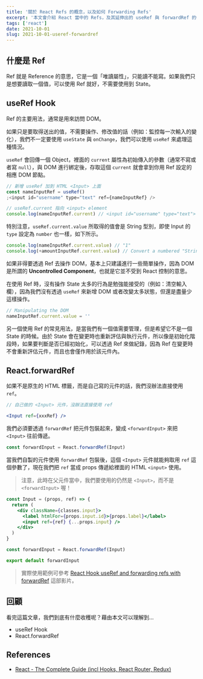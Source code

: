 ```yaml
---
title: '關於 React Refs 的概念，以及如何 Forwarding Refs'
excerpt: '本文會介紹 React 當中的 Refs，及其延伸出的 useRef 與 forwardRef 的使用方式。'
tags: ['react']
date: 2021-10-01
slug: 2021-10-01-useref-forwardref
---
```


## 什麼是 Ref

Ref 就是 Reference 的意思，它是一個「唯讀屬性」，只能讀不能寫。如果我們只是想要讀取一個值，可以使用 Ref 就好，不需要使用到 State。

## useRef Hook

Ref 的主要用法，通常是用來訪問 DOM。

如果只是要取得送出的值，不需要操作、修改值的話（例如：監控每一次輸入的變化），我們不一定要使用 `useState` 與 `onChange`，我們可以使用 `useRef` 來處理這種情況。

`useRef` 會回傳一個 Object，裡面的 `current` 屬性為初始傳入的參數（通常不寫或者寫 `null`），與 DOM 進行綁定後，存取這個 `current` 就會拿到你用 Ref 設定的相應 DOM 節點。

```jsx
// 新增 useRef 加到 HTML <Input> 上面
const nameInputRef = useRef()
;<input id="username" type="text" ref={nameInputRef} />

// useRef.current 指向 <input> element
console.log(nameInputRef.current) // <input id="username" type="text">
```

特別注意，`useRef.current.value` 所取得的值會是 String 型別，即使 Input 的 `type` 設定為 `number` 也一樣，如下所示。

```jsx
console.log(nameInputRef.current.value) // "1"
console.log(+amountInputRef.current.value) // Convert a numbered "String" to a "Number"
```

如果非得要透過 Ref 去操作 DOM，基本上只建議進行一些簡單操作，因為 DOM 是所謂的 **Uncontrolled Component**，也就是它並不受到 React 控制的意思。

在使用 Ref 時，沒有操作 State 太多的行為是勉強能接受的（例如：清空輸入欄），因為我們沒有透過 `useRef` 來新增 DOM 或者改變太多狀態，但還是盡量少這樣操作。

```jsx
// Manipulating the DOM
nameInputRef.current.value = ''
```

另一個使用 Ref 的常見用法，是當我們有一個值需要管理，但是希望它不是一個 State 的時候。由於 State 會在變更時也重新評估與執行元件，所以像是初始化階段時，如果要判斷是否已經初始化，可以透過 Ref 來做紀錄，因為 Ref 在變更時不會重新評估元件，而且也會僅作用於該元件內。

## React.forwardRef

如果不是原生的 HTML 標籤，而是自己寫的元件的話，我們沒辦法直接使用 `ref`。

```jsx
// 自己做的 <Input> 元件，沒辦法直接使用 ref

<Input ref={xxxRef} />
```

我們必須要透過 `forwardRef` 把元件包裝起來，變成 `<forwardInput>` 來把 `<Input>` 往前傳遞。

```jsx
const forwardInput = React.forwardRef(Input)
```

當我們自製的元件使用 `forwardRef` 包裝後，這個 `<Input>` 元件就能夠取用 `ref` 這個參數了，現在我們把 `ref` 當成 props 傳遞給裡面的 HTML `<input>` 使用。

> 注意，此時在父元件當中，我們要使用的仍然是 `<Input>`，而不是 `<forwardInput>` 喔！

```jsx
const Input = (props, ref) => {
  return (
    <div className={classes.input}>
      <label htmlFor={props.input.id}>{props.label}</label>
      <input ref={ref} {...props.input} />
    </div>
  )
}

const forwardInput = React.forwardRef(Input)

export default forwardInput
```

> 實際使用範例可參考 [React Hook useRef and forwarding refs with forwardRef](https://youtu.be/ScT4ElKd6eo) 這部影片。

## 回顧

看完這篇文章，我們到底有什麼收穫呢？藉由本文可以理解到…

- useRef Hook
- React.forwardRef

## References

- [React - The Complete Guide (incl Hooks, React Router, Redux)](https://www.udemy.com/course/react-the-complete-guide-incl-redux/)
